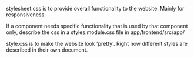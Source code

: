 stylesheet.css is to provide overall functionality to the website. Mainly for responsiveness.

If a component needs specific functionality that is used by that component only, describe the css in a styles.module.css file in app/frontend/src/app/<The page name>

style<The style name>.css is to make the website look 'pretty'. Right now different styles are described in their own document.

